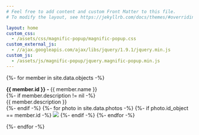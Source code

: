 ```yaml
---
# Feel free to add content and custom Front Matter to this file.
# To modify the layout, see https://jekyllrb.com/docs/themes/#overriding-theme-defaults

layout: home
custom_css:
  - /assets/css/magnific-popup/magnific-popup.css
custom_external_js:
  - //ajax.googleapis.com/ajax/libs/jquery/1.9.1/jquery.min.js
custom_js:
  - /assets/js/magnific-popup/jquery.magnific-popup.min.js
---
```

<div class="popup-gallery">
{%- for member in site.data.objects -%}
  <div id="object_{{ member.id }}" style="margin: 1em 0">
    <div class="name"><b>{{ member.id }} - </b> {{ member.name }}</div>
  {%- if member.description != nil -%}
    <div class="description">{{ member.description }}</div>
  {%- endif -%}
  {%- for photo in site.data.photos -%}
    {%- if photo.id_object == member.id -%}
      <a href="{{ '/assets/images/photos/' | append: photo.filename | relative_url }}" data-id="{{ member.id }}"><img src="{{ '/assets/images/thumbnails/' | append: photo.filename | relative_url }}"></a>
    {%- endif -%}
  {%- endfor -%}
  </div>
{%- endfor -%}
</div>

<script>
$(document).ready(function() {
	$('.popup-gallery').magnificPopup({
		delegate: 'a',
		type: 'image',
		tLoading: 'Loading image #%curr%...',
		mainClass: 'mfp-img-mobile',
		gallery: {
			enabled: true,
			navigateByImgClick: true,
			preload: [0,1] // Will preload 0 - before current, and 1 after the current image
		},
		image: {
			tError: '<a href="%url%">The image #%curr%</a> could not be loaded.',
			titleSrc: function(item) {
        var name = $('#object_' + item.el.attr('data-id') + ' .name').html();
        var description = $('#object_' + item.el.attr('data-id') + ' .description').html();
 				return name + ( (typeof description !== 'undefined') ? ('<div>' + description + '</div>') : '' );
			}
		}
	});
});
</script>
